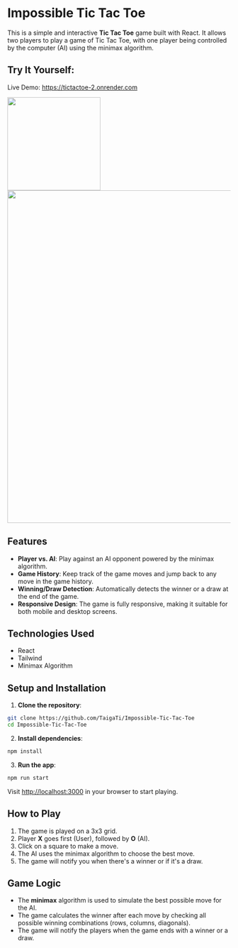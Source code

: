 # Impossible Tic Tac Toe

This is a simple and interactive **Tic Tac Toe** game built with React. It allows two players to play a game of Tic Tac Toe, with one player being controlled by the computer (AI) using the minimax algorithm.

## Try It Yourself:
Live Demo: https://tictactoe-2.onrender.com

<div style="flex-direction: row; justify: spac-between;">
  <img src ="https://github.com/user-attachments/assets/045f3b06-2593-4ba1-92a9-bf0f9316412d" width="210px"/>
  <img src ="https://github.com/user-attachments/assets/aa8f1d1b-44b0-445e-b9d0-fe1fbdb8b960" width="750px"/>
</div>

## Features

- **Player vs. AI**: Play against an AI opponent powered by the minimax algorithm.
- **Game History**: Keep track of the game moves and jump back to any move in the game history.
- **Winning/Draw Detection**: Automatically detects the winner or a draw at the end of the game.
- **Responsive Design**: The game is fully responsive, making it suitable for both mobile and desktop screens.
  
## Technologies Used

- React
- Tailwind
- Minimax Algorithm

## Setup and Installation

1. **Clone the repository**:

```bash
git clone https://github.com/TaigaTi/Impossible-Tic-Tac-Toe
cd Impossible-Tic-Tac-Toe
```

2. **Install dependencies**:

```bash
npm install
```

3. **Run the app**:

```bash
npm run start
```

Visit [http://localhost:3000](http://localhost:3000) in your browser to start playing.

## How to Play

1. The game is played on a 3x3 grid.
2. Player **X** goes first (User), followed by **O** (AI).
3. Click on a square to make a move.
4. The AI uses the minimax algorithm to choose the best move.
5. The game will notify you when there's a winner or if it's a draw.

## Game Logic

- The **minimax** algorithm is used to simulate the best possible move for the AI.
- The game calculates the winner after each move by checking all possible winning combinations (rows, columns, diagonals).
- The game will notify the players when the game ends with a winner or a draw.
